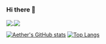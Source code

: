 ### Hi there 👋
<a href="https://github.com/anuraghazra/github-readme-stats">
  <img align="center" src="https://github-readme-stats.vercel.app/api/pin/?username=hvuquang&repo=github-readme-stats" />
</a>
<a href="https://github.com/anuraghazra/convoychat">
  <img align="center" src="https://github-readme-stats.vercel.app/api/pin/?username=hvuquang&repo=convoychat" />
</a>

[![Aether's GitHub stats](https://github-readme-stats.vercel.app/api?username=hvuquang)](https://github.com/anuraghazra/github-readme-stats)
[![Top Langs](https://github-readme-stats.vercel.app/api/top-langs/?username=hvuquang&layout=compact)](https://github.com/anuraghazra/github-readme-stats)
<!--
**hvuquang/hvuquang** is a ✨ _special_ ✨ repository because its `README.md` (this file) appears on your GitHub profile.

Here are some ideas to get you started:

- 🔭 I’m currently working on ...
- 🌱 I’m currently learning ...
- 👯 I’m looking to collaborate on ...
- 🤔 I’m looking for help with ...
- 💬 Ask me about ...
- 📫 How to reach me: ...
- 😄 Pronouns: ...
- ⚡ Fun fact: ...
-->
